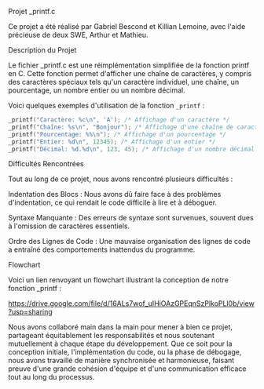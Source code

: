 Projet _printf.c

Ce projet a été réalisé par Gabriel Bescond et Killian Lemoine, avec l'aide précieuse de deux SWE, Arthur et Mathieu.

Description du Projet

Le fichier _printf.c est une réimplémentation simplifiée de la fonction printf en C. Cette fonction permet d'afficher une chaîne de caractères, y compris des caractères spéciaux tels qu'un caractère individuel, une chaîne, un pourcentage, un nombre entier ou un nombre décimal.

Voici quelques exemples d'utilisation de la fonction `_printf` :

```c
_printf("Caractère: %c\n", 'A'); /* Affichage d'un caractère */
_printf("Chaîne: %s\n", "Bonjour"); /* Affichage d'une chaîne de caractères */
_printf("Pourcentage: %%\n"); /* Affichage d'un pourcentage */
_printf("Entier: %d\n", 12345); /* Affichage d'un entier */
_printf("Décimal: %d.%d\n", 123, 45); /* Affichage d'un nombre décimal */
```

Difficultés Rencontrées

Tout au long de ce projet, nous avons rencontré plusieurs difficultés :

Indentation des Blocs : Nous avons dû faire face à des problèmes d'indentation, ce qui rendait le code difficile à lire et à déboguer.

Syntaxe Manquante : Des erreurs de syntaxe sont survenues, souvent dues à l'omission de caractères essentiels.

Ordre des Lignes de Code : Une mauvaise organisation des lignes de code a entraîné des comportements inattendus du programme.

Flowchart

Voici un lien renvoyant un flowchart illustrant la conception de notre fonction _printf :

https://drive.google.com/file/d/16ALs7wof_uIHiOAzGPEqnSzPlkoPLl0b/view?usp=sharing

Nous avons collaboré main dans la main pour mener à bien ce projet, partageant équitablement les responsabilités et nous soutenant mutuellement à chaque étape du développement. Que ce soit pour la conception initiale, l'implémentation du code, ou la phase de débogage, nous avons travaillé de manière synchronisée et harmonieuse, faisant preuve d'une grande cohésion d'équipe et d'une communication efficace tout au long du processus.
